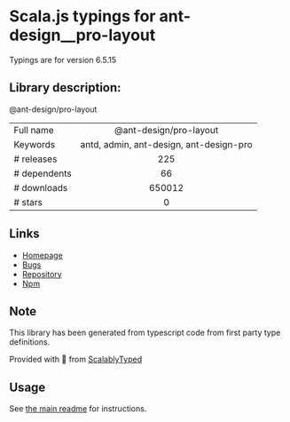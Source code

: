
# Scala.js typings for ant-design__pro-layout

Typings are for version 6.5.15

## Library description:
@ant-design/pro-layout

|                    |                 |
| ------------------ | :-------------: |
| Full name          | @ant-design/pro-layout |
| Keywords           | antd, admin, ant-design, ant-design-pro |
| # releases         | 225 |
| # dependents       | 66 |
| # downloads        | 650012 |
| # stars            | 0 |

## Links
- [Homepage](https://github.com/ant-design/pro-components/tree/master/packages/layout#readme)
- [Bugs](http://github.com/umijs/plugins/issues)
- [Repository](https://github.com/ant-design/pro-components)
- [Npm](https://www.npmjs.com/package/%40ant-design%2Fpro-layout)
    


## Note
This library has been generated from typescript code from first party type definitions.

Provided with :purple_heart: from [ScalablyTyped](https://github.com/oyvindberg/ScalablyTyped)

## Usage
See [the main readme](../../readme.md) for instructions.


